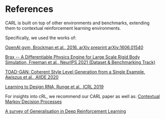 References
===========
CARL is built on top of other environments and benchmarks, extending them
to contextual reinforcement learning environments.

Specifically, we used the works of:

[OpenAI gym, Brockman et al., 2016. arXiv preprint arXiv:1606.01540](https://arxiv.org/pdf/1606.01540.pdf)

[Brax -- A Differentiable Physics Engine for Large Scale 
Rigid Body Simulation, Freeman et al., NeurIPS 2021 (Dataset & 
Benchmarking Track)](https://arxiv.org/pdf/2106.13281.pdf)

[TOAD-GAN: Coherent Style Level Generation from a Single Example,
Awiszus et al., AIIDE 2020](https://arxiv.org/pdf/2008.01531.pdf)

[Learning to Design RNA, Runge et al., ICRL 2019](https://arxiv.org/pdf/1812.11951.pdf)

For insights into cRL, we recommend our CARL paper as well as:
[Contextual Markov Decision Processes](https://arxiv.org/pdf/1502.02259.pdf)

[A survey of Generalisation in Deep Reinforcement Learning](https://arxiv.org/pdf/2111.09794.pdf)